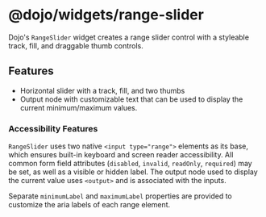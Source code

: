 # @dojo/widgets/range-slider

Dojo's `RangeSlider` widget creates a range slider control with a styleable track, fill, and draggable thumb controls.

## Features

- Horizontal slider with a track, fill, and two thumbs
- Output node with customizable text that can be used to display the current minimum/maximum values.

### Accessibility Features

`RangeSlider` uses two native `<input type="range">` elements as its base, which ensures built-in keyboard and screen reader accessibility. All common form field attributes (`disabled`, `invalid`, `readOnly`, `required`) may be set, as well as a visible or hidden label. The output node used to display the current value uses `<output>` and is associated with the inputs.

Separate `minimumLabel` and `maximumLabel` properties are provided to customize the aria labels of each range element.
